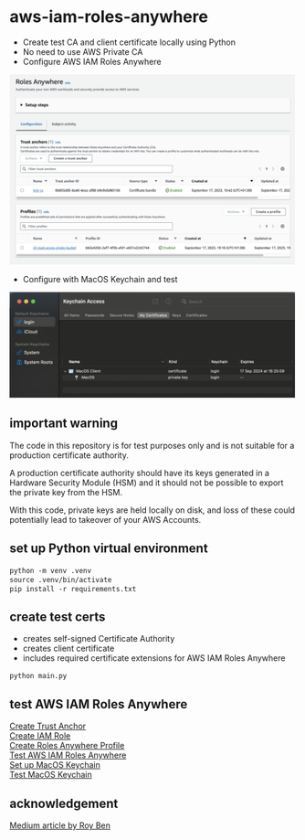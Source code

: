 # aws-iam-roles-anywhere
* Create test CA and client certificate locally using Python
* No need to use AWS Private CA
* Configure AWS IAM Roles Anywhere

<kbd>
  <img src="docs/images/roles-anywhere-config.png" width="500">
</kbd>


* Configure with MacOS Keychain and test

<kbd>
  <img src="docs/images/keychain-cert-with-key.png" width="500">
</kbd>

## important warning
The code in this repository is for test purposes only and is not suitable for a production certificate authority. 

A production certificate authority should have its keys generated in a Hardware Security Module (HSM) and it should not be possible to export the private key from the HSM.

With this code, private keys are held locally on disk, and loss of these could potentially lead to takeover of your AWS Accounts.

## set up Python virtual environment
```
python -m venv .venv
source .venv/bin/activate
pip install -r requirements.txt
```

## create test certs
* creates self-signed Certificate Authority
* creates client certificate
* includes required certificate extensions for AWS IAM Roles Anywhere
```
python main.py
```

## test AWS IAM Roles Anywhere
[Create Trust Anchor](docs/TRUST_ANCHOR.md)  
[Create IAM Role](docs/IAM_ROLE.md)  
[Create Roles Anywhere Profile](docs/PROFILE.md)  
[Test AWS IAM Roles Anywhere](docs/TEST.md)  
[Set up MacOS Keychain](docs/MACOS_KEYCHAIN.md)  
[Test MacOS Keychain](docs/TEST_MACOS.md)  

## acknowledgement
[Medium article by Roy Ben](https://medium.com/cyberark-engineering/calling-aws-services-from-your-on-premises-servers-using-iam-roles-anywhere-3e335ed648be)